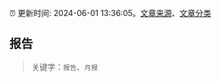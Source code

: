 :alarm_clock: 更新时间: 2024-06-01 13:36:05。[文章来源](/README.md)、[文章分类](/TAGS.md)

## 报告


> 关键字：`报告`、`月报`



